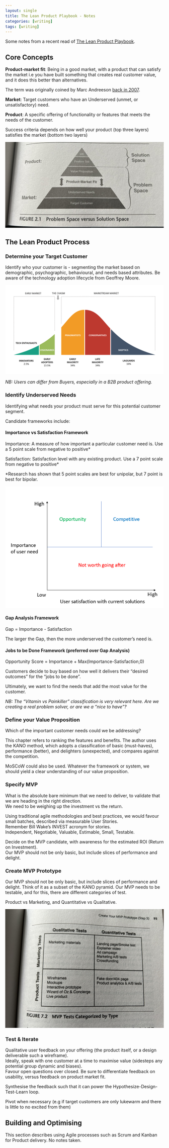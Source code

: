 ```yaml
---
layout: single
title: The Lean Product Playbook - Notes 
categories: [writing]
tags: [writing]
---
```


Some notes from a recent read of [The Lean Product Playbook]([url](https://www.amazon.co.uk/Lean-Product-Playbook-Innovate-Products/dp/1118960874)).

## Core Concepts

**Product-market fit**: Being in a good market, with a product that can satisfy the market i.e you have built something that creates real customer value, and it does this better than alternatives.  

The term was originally coined by Marc Andreeson [back in 2007](https://pmarchive.com/guide_to_startups_part4.html).  

**Market**: Target customers who have an Underserved (unmet, or unsatisfactory) need.

**Product**: A specific offering of functionality or features that meets the needs of the customer.

Success criteria depends on how well your product (top three layers) satisfies the market (bottom two layers)

![the-lean-product-pyramid](/assets/images/lean/pyramid.jpeg)

## The Lean Product Process

### Determine your Target Customer
Identify who your customer is - segmenting the market based on demographic, psychographic, behavioural, and needs based attributes. 
Be aware of the technology adoption lifecycle from Geoffrey Moore.

![crossing-the-chasm](/assets/images/lean/chasm.png)

_NB: Users can differ from Buyers, especially in a B2B product offering._

### Identify Underserved Needs
Identifying what needs your product must serve for this potential customer segment.

Candidate frameworks include:

#### Importance vs Satisfaction Framework
Importance: A measure of how important a particular customer need is.
	Use a 5 point scale from negative to positive*  
 
Satisfaction: Satisfaction level with any existing product.
	Use a 7 point scale from negative to positive*  

\*Research has shown that 5 point scales are best for unipolar, but 7 point is best for bipolar.

![satisfaction](/assets/images/lean/satisfaction.png)

#### Gap Analysis Framework
Gap = Importance - Satisfaction  

The larger the Gap, then the more underserved the customer’s need is.

#### Jobs to be Done Framework (preferred over Gap Analysis)
Opportunity Score = Importance + Max(Importance-Satisfaction,0)  

Customers decide to buy based on how well it delivers their “desired outcomes” for the “jobs to be done”.

Ultimately, we want to find the needs that add the most value for the customer.

_NB: The “Vitamin vs Painkiller” classification is very relevant here. Are we creating a real problem solver, or are we a “nice to have”?_

### Define your Value Proposition
Which of the important customer needs could we be addressing?  

This chapter refers to ranking the features and benefits. The author uses the KANO method, which adopts a classification of basic (must-haves), performance (better), and delighters (unexpected), and compares against the competition.

MoSCoW could also be used. Whatever the framework or system, we should yield a clear understanding of our value proposition. 

### Specify MVP
What is the absolute bare minimum that we need to deliver, to validate that we are heading in the right direction.  
We need to be weighing up the investment vs the return.  

Using traditional agile methodologies and best practices, we would favour small batches, described via measurable User Stories.  
Remember Bill Wake’s INVEST acronym for stories.  
Independent, Negotiable, Valuable, Estimable, Small, Testable.

Decide on the MVP candidate, with awareness for the estimated ROI (Return on Investment).  
Our MVP should not be only basic, but include slices of performance and delight.

### Create MVP Prototype
Our MVP should not be only basic, but include slices of performance and delight. Think of it as a subset of the KANO pyramid.
Our MVP needs to be testable, and for this, there are different categories of test.

Product vs Marketing, and Quantitative vs Qualitative.

![crossing-the-chasm](/assets/images/lean/mvp_tests.jpeg)

### Test & Iterate
Qualitative user feedback on your offering (the product itself, or a design deliverable such a wireframe).  
Ideally, speak with one customer at a time to maximise value (sidesteps any potential group dynamic and biases).  
Favour open questions over closed.
Be sure to differentiate feedback on usability, versus feedback on product market fit.  

Synthesise the feedback such that it can power the Hypothesize-Design-Test-Learn loop.

Pivot when necessary (e.g if target customers are only lukewarm and there is little to no excited from them)

## Building and Optimising
This section describes using Agile processes such as Scrum and Kanban for Product delivery. No notes taken.
